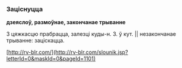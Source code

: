 ### Заціснуцца
**дзеяслоў, размоўнае, закончанае трыванне**

З цяжкасцю прабрацца, залезці куды-н. З. ў кут. || незакончанае трыванне: заціскацца.

<a rel="author">[http://rv-blr.com/](http://rv-blr.com/slounik.jsp?letterId=0&maskId=0&pageId=1101)</a>
